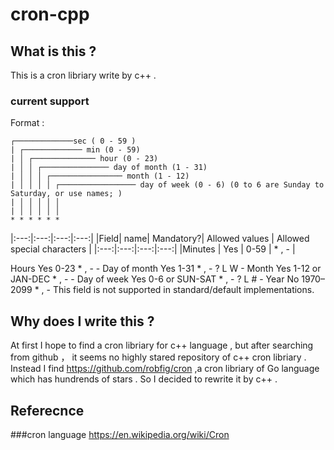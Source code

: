 # cron-cpp 

## What is this ?  

This is a cron libriary write by c++ .

### current support 

Format : 

```
┌─────────────sec ( 0 - 59 ) 
| ┌───────────── min (0 - 59) 
| │ ┌────────────── hour (0 - 23)
| │ │ ┌─────────────── day of month (1 - 31)
| │ │ │ ┌──────────────── month (1 - 12)
| │ │ │ │ ┌───────────────── day of week (0 - 6) (0 to 6 are Sunday to Saturday, or use names; )
| │ │ │ │ │
| │ │ │ │ │
* * * * * *   
```


|:---:|:---:|:---:|:---:|
|Field| name| 	Mandatory?| 	Allowed values |	Allowed special characters |
|:---:|:---:|:---:|:---:|
|Minutes |	Yes |	0-59 |	* , - 	|

Hours 	Yes 	0-23 	* , - 	-
Day of month 	Yes 	1-31 	* , - ? L W 	-
Month 	Yes 	1-12 or JAN-DEC 	* , - 	-
Day of week 	Yes 	0-6 or SUN-SAT 	* , - ? L # 	-
Year 	No 	1970–2099 	* , - 	This field is not supported in standard/default implementations.

## Why does I write this ?  

At first I hope to find a cron libriary for c++ language , but after searching from github  ， it seems no highly stared 
repository of c++ cron libriary . Instead I find https://github.com/robfig/cron ,a cron libriary of Go language which has hundrends of stars . 
So I decided to rewrite it by c++ .


## Referecnce 

###cron language 
https://en.wikipedia.org/wiki/Cron
